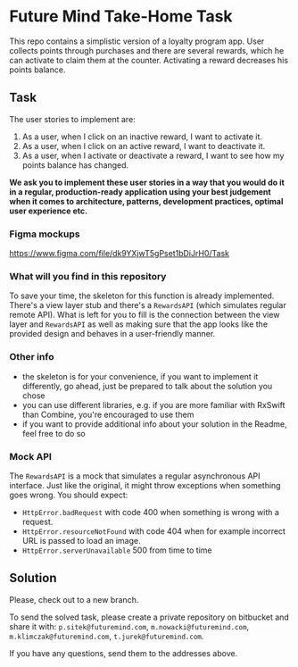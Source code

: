 # Future Mind Take-Home Task

This repo contains a simplistic version of a loyalty program app. User collects points through
purchases and there are several rewards, which he can activate to claim them at the counter.
Activating a reward decreases his points balance.

## Task

The user stories to implement are:

1. As a user, when I click on an inactive reward, I want to activate it.  
2. As a user, when I click on an active reward, I want to deactivate it.  
3. As a user, when I activate or deactivate a reward, I want to see how my points balance has changed.  

**We ask you to implement these user stories in a way that you would do it in a regular, 
production-ready application using your best judgement when it comes to architecture, patterns,
development practices, optimal user experience etc.**

### Figma mockups

https://www.figma.com/file/dk9YXjwT5gPset1bDiJrH0/Task

### What will you find in this repository

To save your time, the skeleton for this function is already implemented.  
There's a view layer stub and there's a `RewardsAPI` (which simulates regular remote API).
What is left for you to fill is the connection between the view layer and `RewardsAPI` as well as 
making sure that the app looks like the provided design and behaves in a user-friendly manner.

### Other info

- the skeleton is for your convenience, if you want to implement it differently, go ahead, just 
  be prepared to talk about the solution you chose
- you can use different libraries, e.g. if you are more familiar with RxSwift than Combine,
  you're encouraged to use them
- if you want to provide additional info about your solution in the Readme, feel free to do so

### Mock API

The `RewardsAPI` is a mock that simulates a regular asynchronous API interface. 
Just like the original, it might throw exceptions when something goes wrong. You should expect:

- `HttpError.badRequest` with code 400 when something is wrong with a request.
- `HttpError.resourceNotFound` with code 404 when for example incorrect URL is passed to load an image.
- `HttpError.serverUnavailable` 500 from time to time

## Solution

Please, check out to a new branch.

To send the solved task, please create a private repository on bitbucket and share it with: 
`p.sitek@futuremind.com`, `m.nowacki@futuremind.com`, `m.klimczak@futuremind.com`, `t.jurek@futuremind.com`.

If you have any questions, send them to the addresses above.
